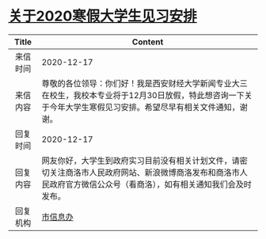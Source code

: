 # <a href="http://www.shangluo.gov.cn/zmhd/ldxxxx.jsp?urltype=leadermail.LeaderMailContentUrl&wbtreeid=1112&leadermailid=6709">关于2020寒假大学生见习安排</a>
|Title|Content|
|:---:|---|
|来信时间|2020-12-17|
|来信内容|尊敬的各位领导：你们好！我是西安财经大学新闻专业大三在校生，我校本专业将于12月30日放假，特此想咨询一下关于今年大学生寒假见习安排。希望尽早有相关文件通知，谢谢。|
|回复时间|2020-12-17|
|回复内容|网友你好，大学生到政府实习目前没有相关计划文件，请密切关注商洛市人民政府网站、新浪微博商洛发布和商洛市人民政府官方微信公众号（看商洛），如有相关通知我们会及时发布。|
|回复机构|<a href="../../categories/agencies/市信息办.md">市信息办</a>|